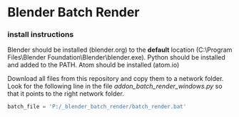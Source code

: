 # Blender Batch Render

### install instructions

Blender should be installed (blender.org) to the **default** location (C:\Program Files\Blender Foundation\Blender\blender.exe).
Python should be installed and added to the PATH. Atom should be installed (atom.io)

Download all files from this repository and copy them to a network folder. Look for the following line in the file *addon_batch_render_windows.py* so that it points to the right network folder.
```python
batch_file = 'P:/_blender_batch_render/batch_render.bat'
```
